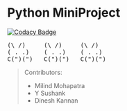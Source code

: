 # Python MiniProject
[![Codacy Badge](https://app.codacy.com/project/badge/Grade/eb7e2e06161340b691b123c6b52b0e43)](https://www.codacy.com?utm_source=github.com&amp;utm_medium=referral&amp;utm_content=99002670/Python-MiniProject&amp;utm_campaign=Badge_Grade)
<pre>
(\ /)	  (\ /)     (\ /)
( . .)	  ( . .)    ( . .)	
C(")(")	  C(")(")   C(")(")	
</pre>
> Contributors:
> - Milind Mohapatra
> - Y Sushank
> - Dinesh Kannan
